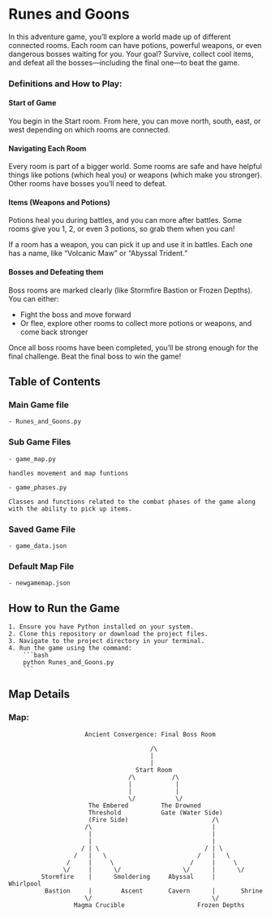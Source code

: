 # Runes and Goons 

In this adventure game, you’ll explore a world made up of different connected rooms. 
Each room can have potions, powerful weapons, or even dangerous bosses waiting for you. 
Your goal? Survive, collect cool items, and defeat all the bosses—including the final one—to beat the game. 

### Definitions and How to Play:

#### Start of Game
You begin in the Start room. 
From here, you can move north, south, east, or west 
depending on which rooms are connected.

#### Navigating Each Room
Every room is part of a bigger world. 
Some rooms are safe and have helpful things like potions 
(which heal you) or weapons (which make you stronger). 
Other rooms have bosses you’ll need to defeat.

#### Items (Weapons and Potions)
Potions heal you during battles, and you can more after battles. Some rooms give you 1, 2, 
or even 3 potions, so grab them when you can!

If a room has a weapon, you can pick it up and use it in battles. 
Each one has a name, like “Volcanic Maw” or “Abyssal Trident.”

#### Bosses and Defeating them
Boss rooms are marked clearly (like Stormfire Bastion or Frozen Depths). You can either:
- Fight the boss and move forward
- Or flee, explore other rooms to collect more potions or weapons, and come back stronger

Once all boss rooms have been completed, you’ll be strong enough for the final challenge. Beat the final boss to win the game!


## Table of Contents

### Main Game file
    - Runes_and_Goons.py

### Sub Game Files

    - game_map.py
       
    handles movement and map funtions

    - game_phases.py

    Classes and functions related to the combat phases of the game along with the ability to pick up items. 

### Saved Game File
    - game_data.json

### Default Map File
    - newgamemap.json


## How to Run the Game

    1. Ensure you have Python installed on your system.
    2. Clone this repository or download the project files.
    3. Navigate to the project directory in your terminal.
    4. Run the game using the command:
        ```bash
        python Runes_and_Goons.py
        ```


## Map Details

### Map:
    
                         Ancient Convergence: Final Boss Room
                    
                                           /\  
                                           |  
                                           |   
                                       Start Room
                                     /\          /\
                                     |            |
                                     |            |
                                     \/           \/
                          The Embered         The Drowned 
                          Threshold           Gate (Water Side)
                          (Fire Side)                       /\
                         /\                                 |
                          |                                 |
                          |                                 |
                        / | \                             / | \
                      /   |   \                         /   |   \
                    /     |     \                     /     |     \
                   \/     |      \/                 \/      |      \/
             Stormfire    |      Smoldering     Abyssal     |     Whirlpool      
              Bastion     |        Ascent       Cavern      |       Shrine  
                         \/                                 \/
                      Magma Crucible                    Frozen Depths

